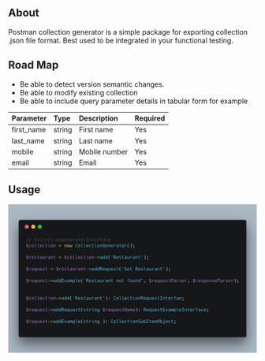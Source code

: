 ## About

Postman collection generator is a simple package for exporting collection .json file format.
Best used to be integrated in your functional testing.

## Road Map
- Be able to detect version semantic changes.
- Be able to modify existing collection
- Be able to include query parameter details in tabular form for example

| Parameter | Type | Description | Required |
|:----------|:-----|:------------|:---------|
|first_name |string|First name	 |Yes|
|last_name|string|Last name		 |Yes|
|mobile|string|Mobile number	 |Yes|
|email 		|string|Email		 |Yes|


## Usage

![alt text](Usage.png)